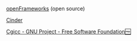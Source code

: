 
[openFrameworks](https://openframeworks.cc/)
(open source)

[Cinder](https://libcinder.org/)

[Cgicc - GNU Project - Free Software Foundation🆓](https://www.gnu.org/software/cgicc)
